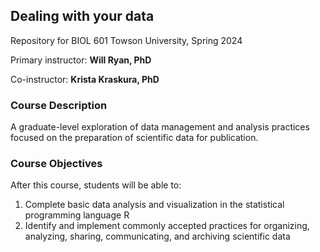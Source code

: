 
## Dealing with your data

Repository for BIOL 601 
Towson University, Spring 2024

Primary instructor: **Will Ryan, PhD**

Co-instructor: **Krista Kraskura, PhD**

### Course Description
A graduate-level exploration of data management and analysis practices focused on the preparation of scientific data for publication.

### Course Objectives 
After this course, students will be able to:
1.	Complete basic data analysis and visualization in the statistical programming language R
2.	Identify and implement commonly accepted practices for organizing, analyzing, sharing, communicating, and archiving scientific data 

